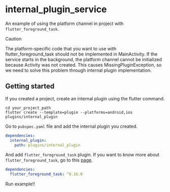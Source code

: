 # internal_plugin_service

An example of using the platform channel in project with `flutter_foreground_task`.

> [!CAUTION]
> The platform-specific code that you want to use with flutter_foreground_task should not be implemented in MainActivity.
> If the service starts in the background, the platform channel cannot be initialized because Activity was not created.
> This causes MissingPluginException, so we need to solve this problem through internal plugin implementation.

## Getting started

If you created a project, create an internal plugin using the flutter command.

```text
cd your_project_path
flutter create --template=plugin --platforms=android,ios plugins/internal_plugin
```

Go to `pubspec.yaml` file and add the internal plugin you created.

```yaml
dependencies:
  internal_plugin:
    path: plugins/internal_plugin
```

And add `flutter_foreground_task` plugin. If you want to know more about `flutter_foreground_task`, go to this [page](https://github.com/Dev-hwang/flutter_foreground_task).

```yaml
dependencies:
  flutter_foreground_task: ^8.16.0
```

Run example!!
